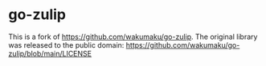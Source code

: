 # go-zulip
This is a fork of <https://github.com/wakumaku/go-zulip>.
The original library was released to the public domain:
<https://github.com/wakumaku/go-zulip/blob/main/LICENSE>
